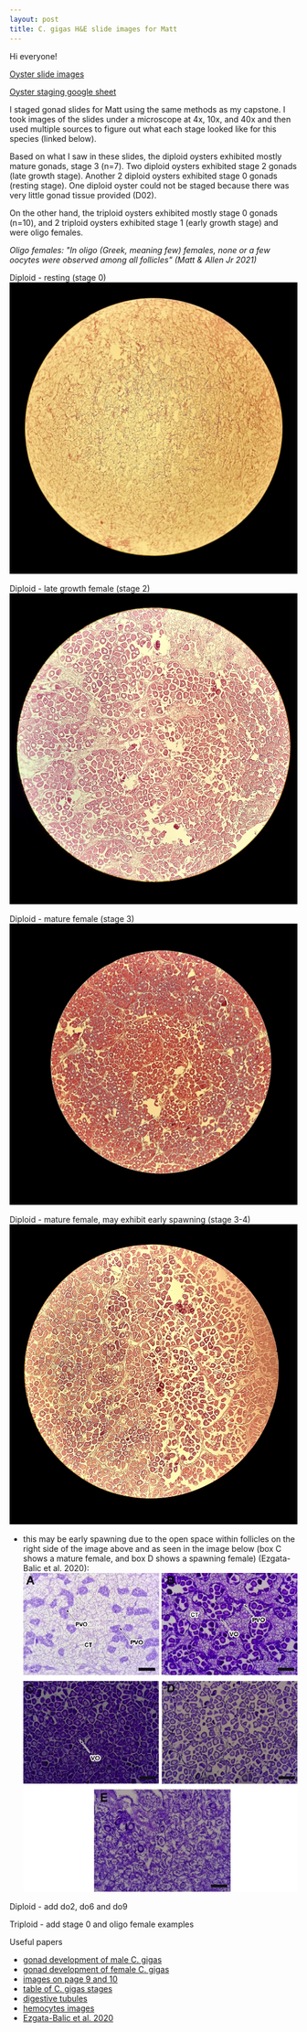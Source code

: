 ```yaml
---
layout: post
title: C. gigas H&E slide images for Matt
---
```

Hi everyone!

[Oyster slide images](https://drive.google.com/drive/folders/16TO3-1beDiOUhpmIE1NrAnbg3lo8JmOg?usp=sharing)

[Oyster staging google sheet](https://docs.google.com/spreadsheets/d/1fqYHdkFAxkhkaCjyz1m-wtLuHCWAQXIDzCgza5Ya_9I/edit?usp=sharing)

I staged gonad slides for Matt using the same methods as my capstone. I took 
images of the slides under a microscope at 4x, 10x, and 40x and then used multiple 
sources to figure out what each stage looked like for this species (linked below). 

Based on what I saw in these slides, the diploid oysters exhibited mostly mature gonads, stage 3 (n=7). Two diploid oysters exhibited stage 2 gonads (late growth stage). Another 2 diploid oysters exhibited stage 0 gonads (resting stage). One diploid oyster could not be staged because there was very little gonad tissue provided (D02). 

On the other hand, the triploid oysters exhibited mostly stage 0 gonads (n=10), and 2 triploid oysters exhibited stage 1 (early growth stage) and were oligo females.

*Oligo females: "In oligo (Greek, meaning few) females, none or a few oocytes were observed among all
follicles" (Matt & Allen Jr 2021)*


Diploid - resting (stage 0)
![Diploid - resting (stage 0)](https://raw.githubusercontent.com/drlawson/drlawson.github.io/master/images/D11_10x.jpg "Diploid resting")

Diploid - late growth female (stage 2)                  
![Diploid - late growth female (stage 2)](https://raw.githubusercontent.com/drlawson/drlawson.github.io/master/images/D03_10x.jpg "Diploid late growth")  

Diploid - mature female (stage 3)
![Diploid - mature female (stage 3)](https://raw.githubusercontent.com/drlawson/drlawson.github.io/master/images/D08_10x_a.jpg "Diploid mature")

Diploid - mature female, may exhibit early spawning (stage 3-4)
![Diploid - mature female, may exhibit early spawning (stage 3-4)](https://raw.githubusercontent.com/drlawson/drlawson.github.io/master/images/D04_10x.jpg "Diploid early spawning")

- this may be early spawning due to the open space within follicles on the right side of the image above and as seen in the image below (box C shows a mature female, and box D shows a spawning female) (Ezgata-Balic et al. 2020): 
![Diploid - spawning female (D) (stage 4)](https://raw.githubusercontent.com/drlawson/drlawson.github.io/master/images/Histology-of-gonad-development-stages-of-females-of-Crassostrea-gigas-A-early-active.jpg "Diploid early spawning")


Diploid - add do2, do6 and do9 

Triploid - add stage 0 and oligo female examples 




Useful papers
- [gonad development of male C. gigas](https://www.researchgate.net/figure/Histology-of-gonad-development-stages-of-males-of-Crassostrea-gigas-A-early-active_fig3_340952942)
- [gonad development of female C. gigas](https://www.researchgate.net/figure/Histology-of-gonad-development-stages-of-females-of-Crassostrea-gigas-A-early-active_fig2_340952942)
- [images on page 9 and 10](http://citeseerx.ist.psu.edu/viewdoc/download?doi=10.1.1.323.3279&rep=rep1&type=pdf)
- [table of C. gigas stages](https://www.sciencedirect.com/science/article/pii/S0044848608004134?casa_token=TZB8M_iCI5gAAAAA:8DExseaMxbYgIxoV5QhTovY4b22Jnpb1cdPGBr81WHrFzGriPdzbCZ-H15LjRSbFV3mw26ngsQ#bib23)
- [digestive tubules](https://www.pnas.org/content/113/9/2430)  
- [hemocytes images](https://www.google.com/search?q=hemocytes+in+bivalves+histology&tbm=isch&ved=2ahUKEwiLg5r4xOfzAhXJCTQIHdosD48Q2-cCegQIABAA&oq=hemocytes+in+bivalves+histology&gs_lcp=CgNpbWcQAzoHCCMQ7wMQJ1DnNFiwRGDbRmgAcAB4AIABggGIAb8FkgEDOS4xmAEAoAEBqgELZ3dzLXdpei1pbWfAAQE&sclient=img&ei=Lqx3YYu0FsmT0PEP2tm8-Ag&bih=764&biw=1388#imgrc=hb9YOX6JtqYUqM)
- [Ezgata-Balic et al. 2020](https://www.researchgate.net/publication/340952942_Reproductive_cycle_of_the_non-native_Pacific_oyster_Crassostrea_gigas_in_the_Adriatic_Sea)